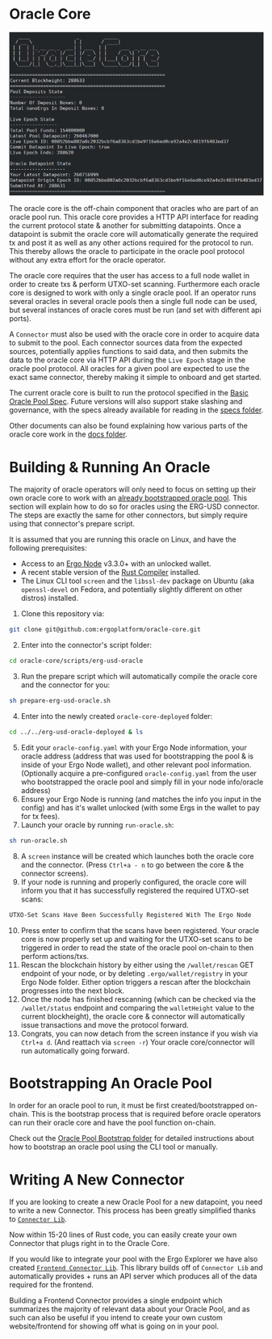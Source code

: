 # Oracle Core

![](images/oracle-core.png)

The oracle core is the off-chain component that oracles who are part of an oracle pool run. This oracle core provides a HTTP API interface for reading the current protocol state & another for submitting datapoints. Once a datapoint is submit the oracle core will automatically generate the required tx and post it as well as any other actions required for the protocol to run. This thereby allows the oracle to participate in the oracle pool protocol without any extra effort for the oracle operator.

The oracle core requires that the user has access to a full node wallet in order to create txs & perform UTXO-set scanning. Furthermore each oracle core is designed to work with only a single oracle pool. If an operator runs several oracles in several oracle pools then a single full node can be used, but several instances of oracle cores must be run (and set with different api ports).

A `Connector` must also be used with the oracle core in order to acquire data to submit to the pool. Each connector sources data from the expected sources, potentially applies functions to said data, and then submits the data to the oracle core via HTTP API during the `Live Epoch` stage in the oracle pool protocol. All oracles for a given pool are expected to use the exact same connector, thereby making it simple to onboard and get started.

The current oracle core is built to run the protocol specified in the [Basic Oracle Pool Spec](https://github.com/ergoplatform/oracle-core/blob/master/docs/specs/Basic-Oracle-Pool-Spec.md). Future versions will also support stake slashing and governance, with the specs already available for reading in the [specs folder](docs/specs).

Other documents can also be found explaining how various parts of the oracle core work in the [docs folder](docs).



# Building & Running An Oracle
The majority of oracle operators will only need to focus on setting up their own oracle core to work with an [already bootstrapped oracle pool](#Bootstrapping-An-Oracle-Pool). This section will explain how to do so for oracles using the ERG-USD connector. The steps are exactly the same for other connectors, but simply require using that connector's prepare script.

It is assumed that you are running this oracle on Linux, and have the following prerequisites:
- Access to an [Ergo Node](https://github.com/ergoplatform/ergo) v3.3.0+ with an unlocked wallet.
- A recent stable version of the [Rust Compiler](https://www.rust-lang.org/tools/install) installed.
- The Linux CLI tool `screen` and the `libssl-dev` package on Ubuntu (aka `openssl-devel` on Fedora, and potentially slightly different on other distros) installed.

1. Clone this repository via:
```sh
git clone git@github.com:ergoplatform/oracle-core.git
```
2. Enter into the connector's script folder:
```sh
cd oracle-core/scripts/erg-usd-oracle
```
3. Run the prepare script which will automatically compile the oracle core and the connector for you:
```sh
sh prepare-erg-usd-oracle.sh
```
4. Enter into the newly created `oracle-core-deployed` folder:
```sh
cd ../../erg-usd-oracle-deployed & ls
```
5. Edit your `oracle-config.yaml` with your Ergo Node information, your oracle address (address that was used for bootstrapping the pool & is inside of your Ergo Node wallet), and other relevant pool information. (Optionally acquire a pre-configured `oracle-config.yaml` from the user who bootstrapped the oracle pool and simply fill in your node info/oracle address)
6. Ensure your Ergo Node is running (and matches the info you input in the config) and has it's wallet unlocked (with some Ergs in the wallet to pay for tx fees).
7. Launch your oracle by running `run-oracle.sh`:
```sh
sh run-oracle.sh
```
8. A `screen` instance will be created which launches both the oracle core and the connector. (Press `Ctrl+a - n` to go between the core & the connector screens).
9. If your node is running and properly configured, the oracle core will inform you that it has successfully registered the required UTXO-set scans:
```sh
UTXO-Set Scans Have Been Successfully Registered With The Ergo Node
```
10. Press enter to confirm that the scans have been registered. Your oracle core is now properly set up and waiting for the UTXO-set scans to be triggered in order to read the state of the oracle pool on-chain to then perform actions/txs.
11. Rescan the blockchain history by either using the `/wallet/rescan` GET endpoint of your node, or by deleting `.ergo/wallet/registry` in your Ergo Node folder. Either option triggers a rescan after the blockchain progresses into the next block.
12. Once the node has finished rescanning (which can be checked via the `/wallet/status` endpoint and comparing the `walletHeight` value to the current blockheight), the oracle core & connector will automatically issue transactions and move the protocol forward.
13. Congrats, you can now detach from the screen instance if you wish via `Ctrl+a d`. (And reattach via `screen -r`) Your oracle core/connector will run automatically going forward.


# Bootstrapping An Oracle Pool
In order for an oracle pool to run, it must be first created/bootstrapped on-chain. This is the bootstrap process that is required before oracle operators can run their oracle core and have the pool function on-chain.

Check out the [Oracle Pool Bootstrap folder](oracle-pool-bootstrap) for detailed instructions about how to bootstrap an oracle pool using the CLI tool or manually.


# Writing A New Connector
If you are looking to create a new Oracle Pool for a new datapoint, you need to write a new Connector. This process has been greatly simplified thanks to [`Connector Lib`](connectors/connector-lib).

Now within 15-20 lines of Rust code, you can easily create your own Connector that plugs right in to the Oracle Core.

If you would like to integrate your pool with the Ergo Explorer we have also created [`Frontend Connector Lib`](connectors/frontend-connector-lib). This library builds off of `Connector Lib` and automatically provides + runs an API server which produces all of the data required for the frontend.

Building a Frontend Connector provides a single endpoint which summarizes the majority of relevant data about your Oracle Pool, and as such can also be useful if you intend to create your own custom website/frontend for showing off what is going on in your pool.